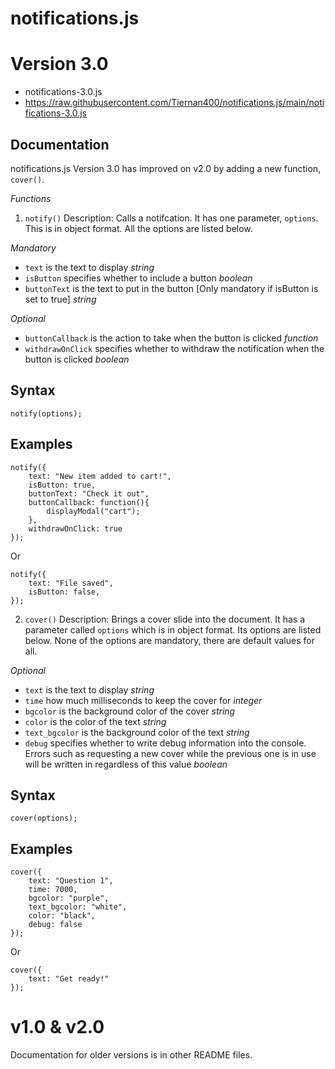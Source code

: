 # notifications.js

Version 3.0
===========
* notifications-3.0.js
* https://raw.githubusercontent.com/Tiernan400/notifications.js/main/notifications-3.0.js

Documentation
-------------
notifications.js Version 3.0 has improved on v2.0 by adding a new function, `cover()`.

*Functions*
1. `notify()`
Description: Calls a notifcation.
It has one parameter, `options`. This is in object format.
All the options are listed below.

*Mandatory*
* `text` is the text to display *string*
* `isButton` specifies whether to include a button *boolean*
* `buttonText` is the text to put in the button [Only mandatory if isButton is set to true] *string*

*Optional*
* `buttonCallback` is the action to take when the button is clicked *function*
* `withdrawOnClick` specifies whether to withdraw the notification when the button is clicked *boolean*

Syntax
------
`notify(options);`

Examples
--------

    notify({
        text: "New item added to cart!",
        isButton: true,
        buttonText: "Check it out",
        buttonCallback: function(){
            displayModal("cart");
        },
        withdrawOnClick: true
    });
Or

    notify({
        text: "File saved",
        isButton: false,
    });

2. `cover()`
Description: Brings a cover slide into the document.
It has a parameter called `options` which is in object format.
Its options are listed below. None of the options are mandatory, there are default values for all.

*Optional*
* `text` is the text to display *string*
* `time` how much milliseconds to keep the cover for *integer*
* `bgcolor` is the background color of the cover *string*
* `color` is the color of the text *string*
* `text_bgcolor` is the background color of the text *string*
* `debug` specifies whether to write debug information into the console. Errors such as requesting a new cover while the previous one is in use will be written in regardless of this value *boolean*

Syntax
------
`cover(options);`

Examples
--------

    cover({
        text: "Question 1",
        time: 7000,
        bgcolor: "purple",
        text_bgcolor: "white",
        color: "black",
        debug: false
    });
Or

    cover({
        text: "Get ready!"
    });

v1.0 & v2.0
===========
Documentation for older versions is in other README files.

